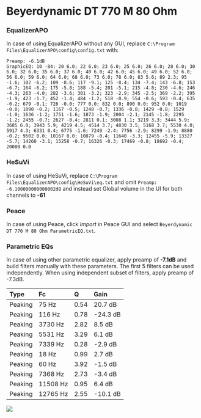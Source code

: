 # Beyerdynamic DT 770 M 80 Ohm

### EqualizerAPO
In case of using EqualizerAPO without any GUI, replace `C:\Program Files\EqualizerAPO\config\config.txt`
with:
```
Preamp: -6.1dB
GraphicEQ: 10 -84; 20 6.0; 22 6.0; 23 6.0; 25 6.0; 26 6.0; 28 6.0; 30 6.0; 32 6.0; 35 6.0; 37 6.0; 40 6.0; 42 6.0; 45 6.0; 49 6.0; 52 6.0; 56 6.0; 59 6.0; 64 6.0; 68 6.0; 73 6.0; 78 6.0; 83 5.6; 89 2.3; 95 -1.6; 102 -6.2; 109 -8.6; 117 -9.1; 125 -8.4; 134 -7.4; 143 -6.8; 153 -6.7; 164 -6.2; 175 -5.8; 188 -5.4; 201 -5.1; 215 -4.8; 230 -4.6; 246 -4.3; 263 -4.0; 282 -3.6; 301 -3.2; 323 -2.9; 345 -2.5; 369 -2.2; 395 -1.9; 423 -1.7; 452 -1.4; 484 -1.2; 518 -0.9; 554 -0.6; 593 -0.4; 635 -0.2; 679 -0.1; 726 -0.0; 777 0.0; 832 0.0; 890 0.0; 952 0.0; 1019 -0.0; 1090 -0.2; 1167 -0.5; 1248 -0.7; 1336 -0.8; 1429 -0.8; 1529 -1.0; 1636 -1.2; 1751 -1.6; 1873 -1.9; 2004 -2.1; 2145 -1.8; 2295 -1.2; 2455 -0.7; 2627 -0.4; 2811 0.1; 3008 1.1; 3219 3.3; 3444 5.9; 3685 6.0; 3943 5.9; 4219 4.5; 4514 3.7; 4830 3.5; 5168 3.7; 5530 4.0; 5917 4.3; 6331 0.4; 6775 -1.6; 7249 -2.4; 7756 -2.9; 8299 -1.9; 8880 -0.2; 9502 0.0; 10167 0.0; 10879 -0.4; 11640 -3.3; 12455 -5.9; 13327 -5.7; 14260 -3.1; 15258 -0.7; 16326 -0.3; 17469 -0.8; 18692 -0.4; 20000 0.0
```

### HeSuVi
In case of using HeSuVi, replace `C:\Program Files\EqualizerAPO\config\HeSuVi\eq.txt` and omit `Preamp:
-6.100000000000002dB` and instead set Global volume in the UI for both channels to **-61**

### Peace
In case of using Peace, click *Import* in Peace GUI and select `Beyerdynamic DT 770 M 80 Ohm ParametricEQ.txt`.

### Parametric EQs
In case of using other parametric equalizer, apply preamp of **-7.1dB** and build filters manually
with these parameters. The first 5 filters can be used independently.
When using independent subset of filters, apply preamp of -7.3dB.

| Type    | Fc       |    Q | Gain     |
|:--------|:---------|:-----|:---------|
| Peaking | 75 Hz    | 0.54 | 20.7 dB  |
| Peaking | 116 Hz   | 0.78 | -24.3 dB |
| Peaking | 3730 Hz  | 2.82 | 8.5 dB   |
| Peaking | 5531 Hz  | 3.29 | 6.1 dB   |
| Peaking | 7339 Hz  | 0.28 | -2.9 dB  |
| Peaking | 18 Hz    | 0.99 | 2.7 dB   |
| Peaking | 60 Hz    | 3.92 | -1.5 dB  |
| Peaking | 7368 Hz  | 2.73 | -3.4 dB  |
| Peaking | 11508 Hz | 0.95 | 6.4 dB   |
| Peaking | 12765 Hz | 2.55 | -10.1 dB |

![](https://raw.githubusercontent.com/jaakkopasanen/AutoEq/master/results/oratory1990/harman_over-ear_2018/Beyerdynamic%20DT%20770%20M%2080%20Ohm/Beyerdynamic%20DT%20770%20M%2080%20Ohm.png)